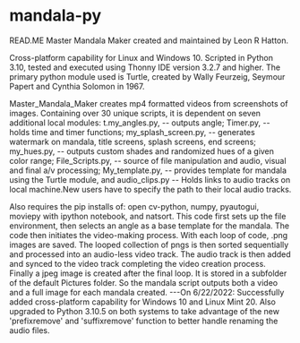 # mandala-py
READ.ME
Master Mandala Maker created and maintained by Leon R Hatton.

Cross-platform capability for Linux and Windows 10. Scripted in Python 3.10, tested and executed using Thonny IDE version 3.2.7 and higher.
The primary python module used is Turtle, created by Wally Feurzeig, Seymour Papert and Cynthia Solomon in 1967.

Master_Mandala_Maker creates mp4 formatted videos from screenshots of images. Containing over 30 unique scripts, it is dependent on seven additional local modules:
t.my_angles.py,  -- outputs angle; 
Timer.py,  -- holds time and timer functions; 
my_splash_screen.py,  -- generates watermark on mandala, title screens, splash screens, end screens; 
my_hues.py, -- outputs custom shades and randomized hues of a given color range; 
File_Scripts.py, -- source of file manipulation and audio, visual and final a/v processing; 
My_template.py, -- provides template for mandala using the Turtle module, and 
audio_clips.py  -- Holds links to audio tracks on local machine.New users have to specify the path to their local audio tracks.
 
Also requires the pip installs of:
open cv-python, 
numpy, 
pyautogui, 
moviepy with ipython notebook, and 
natsort. 
This code first sets up the file environment, then selects an angle as a base template for the mandala.
The code then initiates the video-making process. With each loop of code, .png images are saved. The looped collection of pngs is then sorted sequentially
and processed into an audio-less video track.  The audio track is then added and synced to the video track completing the video creation process. Finally a jpeg image is created after the final loop.  It is stored in a subfolder of the default Pictures folder. So the mandala script outputs both  a video and a full
image for each mandala created.
 ---On 6/22/2022: Successfully added cross-platform capability for Windows 10 and Linux Mint 20. Also upgraded to Python 3.10.5 on both systems to take advantage of the new 'prefixremove' and 'suffixremove' function to better handle renaming the audio files.
     
